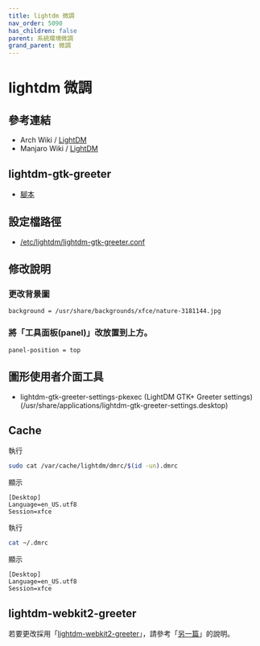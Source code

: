 ```yaml
---
title: lightdm 微調
nav_order: 5090
has_children: false
parent: 系統環境微調
grand_parent: 微調
---
```



# lightdm 微調

## 參考連結

* Arch Wiki / [LightDM](https://wiki.archlinux.org/title/LightDM)
* Manjaro Wiki / [LightDM](https://wiki.manjaro.org/index.php/Install_Display_Managers#LightDM)


## lightdm-gtk-greeter

* [腳本](https://github.com/samwhelp/note-about-manjaro/tree/gh-pages/_demo/adjustment/env/lightdm)


## 設定檔路徑

* [/etc/lightdm/lightdm-gtk-greeter.conf](https://github.com/samwhelp/note-about-manjaro/tree/gh-pages/_demo/adjustment/env/lightdm/config/lightdm/lightdm-gtk-greeter.conf)


## 修改說明

### 更改背景圖

```
background = /usr/share/backgrounds/xfce/nature-3181144.jpg
```

### 將「工具面板(panel)」改放置到上方。

```
panel-position = top
```

## 圖形使用者介面工具


* lightdm-gtk-greeter-settings-pkexec (LightDM GTK+ Greeter settings) (/usr/share/applications/lightdm-gtk-greeter-settings.desktop)


## Cache

執行

``` sh
sudo cat /var/cache/lightdm/dmrc/$(id -un).dmrc
```

顯示

```
[Desktop]
Language=en_US.utf8
Session=xfce
```


執行

``` sh
cat ~/.dmrc
```

顯示

```
[Desktop]
Language=en_US.utf8
Session=xfce
```


## lightdm-webkit2-greeter

若要更改採用「[lightdm-webkit2-greeter](https://archlinux.org/packages/community/x86_64/lightdm-webkit2-greeter/)」，請參考「[另一篇](https://samwhelp.github.io/note-about-manjaro/read/theme/lightdm-theme.html)」的說明。
